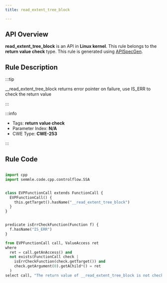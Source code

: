 ```yaml
---
title: read_extent_tree_block

---
```



## API Overview
**read_extent_tree_block** is an API in **Linux kernel**. This rule belongs to the **return value check** type. This rule is generated using [APISpecGen](../../tools/APISpecGen).
## Rule Description

:::tip

__read_extent_tree_block returns error pointer on failure, use IS_ERR to check the return value

:::

:::info

- Tags: **return value check**
- Parameter Index: **N/A**
- CWE Type: **CWE-253**

:::

## Rule Code
```python

import cpp
import semmle.code.cpp.controlflow.SSA


class EVPFunctionCall extends FunctionCall {
  EVPFunctionCall() {
    this.getTarget().hasName("__read_extent_tree_block")
  }
}


predicate isErrCheckFunction(Function f) {
  f.hasName("IS_ERR") 
}

from EVPFunctionCall call, ValueAccess ret
where
  ret = call.getAnAccess() and
  not exists(FunctionCall check |
    isErrCheckFunction(check.getTarget()) and
    check.getArgument(0).getAChild*() = ret
  )
select call, "The return value of __read_extent_tree_block is not checked with IS_ERR."
    
```